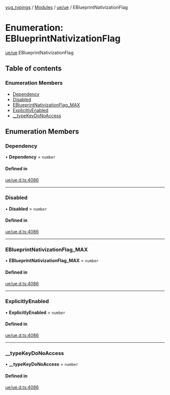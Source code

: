[yug_typings](../README.md) / [Modules](../modules.md) / [ue/ue](../modules/ue_ue.md) / EBlueprintNativizationFlag

# Enumeration: EBlueprintNativizationFlag

[ue/ue](../modules/ue_ue.md).EBlueprintNativizationFlag

## Table of contents

### Enumeration Members

- [Dependency](ue_ue.EBlueprintNativizationFlag.md#dependency)
- [Disabled](ue_ue.EBlueprintNativizationFlag.md#disabled)
- [EBlueprintNativizationFlag\_MAX](ue_ue.EBlueprintNativizationFlag.md#eblueprintnativizationflag_max)
- [ExplicitlyEnabled](ue_ue.EBlueprintNativizationFlag.md#explicitlyenabled)
- [\_\_typeKeyDoNoAccess](ue_ue.EBlueprintNativizationFlag.md#__typekeydonoaccess)

## Enumeration Members

### Dependency

• **Dependency** = `number`

#### Defined in

[ue/ue.d.ts:4086](https://github.com/YugMetaverse/yug_typings/blob/25cad34/ue/ue.d.ts#L4086)

___

### Disabled

• **Disabled** = `number`

#### Defined in

[ue/ue.d.ts:4086](https://github.com/YugMetaverse/yug_typings/blob/25cad34/ue/ue.d.ts#L4086)

___

### EBlueprintNativizationFlag\_MAX

• **EBlueprintNativizationFlag\_MAX** = `number`

#### Defined in

[ue/ue.d.ts:4086](https://github.com/YugMetaverse/yug_typings/blob/25cad34/ue/ue.d.ts#L4086)

___

### ExplicitlyEnabled

• **ExplicitlyEnabled** = `number`

#### Defined in

[ue/ue.d.ts:4086](https://github.com/YugMetaverse/yug_typings/blob/25cad34/ue/ue.d.ts#L4086)

___

### \_\_typeKeyDoNoAccess

• **\_\_typeKeyDoNoAccess** = `number`

#### Defined in

[ue/ue.d.ts:4086](https://github.com/YugMetaverse/yug_typings/blob/25cad34/ue/ue.d.ts#L4086)
